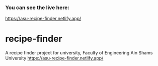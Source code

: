 ### You can see the live here:
https://asu-recipe-finder.netlify.app/


# recipe-finder

A recipe finder project for university, Faculty of Engineering Ain Shams University
https://asu-recipe-finder.netlify.app/
